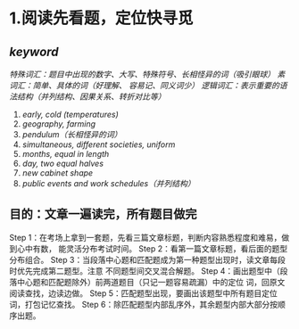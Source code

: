 # 1.阅读先看题，定位快寻觅

## *keyword*

*特殊词汇：题目中出现的数字、大写、特殊符号、长相怪异的词（吸引眼球）*
*素词汇：简单、具体的词（好理解、*
*容易记、同义词少）*
*逻辑词汇：表示重要的语法结构（并列结构、因果关系、转折对比等）*

1. *early, cold (temperatures)*
2. *geography, farming*
3. *pendulum（长相怪异的词）*
4. *simultaneous, different societies, uniform*
5. *months, equal in length*
6. *day, two equal halves*
7. *new cabinet shape*
8. *public events and work schedules（并列结构）*

##  目的：文章一遍读完，所有题目做完
Step 1：在考场上拿到一套题，先看三篇文章标题，判断内容熟悉程度和难易，做到心中有数，
能灵活分布考试时间。
Step 2：看第一篇文章标题，看后面的题型分布组合。
Step 3：当段落中心题和匹配题成为第一种题型出现时，读文章每段时优先完成第二题型。注意
不同题型间交叉混合解题。
Step 4：画出题型中（段落中心题和匹配题除外）前两道题目（只记一题容易疏漏）中的定位
词，回原文阅读查找，边读边做。
Step 5：匹配题型出现，要画出该题型中所有题目定位词，打包记忆查找。
Step 6：除匹配题型内部乱序外，其余题型内部大部分按顺序出题。